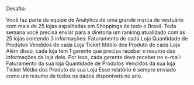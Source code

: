 Desafio:

Você faz parte da equipe de Analytics de uma grande marca de vestuário com mais de 25 lojas espalhadas em Shoppings de todo o Brasil.
Toda semana você precisa enviar para a diretoria um ranking atualizado com as 25 lojas contendo 3 informações:
Faturamento de cada Loja
Quantidade de Produtos Vendidos de cada Loja
Ticket Médio dos Produto de cada Loja
Além disso, cada loja tem 1 gerente que precisa receber o resumo das informações da loja dele. Por isso, cada gerente deve receber no e-mail:
Faturamento da sua loja
Quantidade de Produtos Vendidos da sua loja
Ticket Médio dos Produto da sua Loja
Esse relatório é sempre enviado como um resumo de todos os dados disponíveis no ano.
